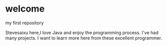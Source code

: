 # welcome
my first repository

Stevesaixu here,I love Java and enjoy the programming process.
I've had many projects.
I want to learn more here from these excellent programmer.
